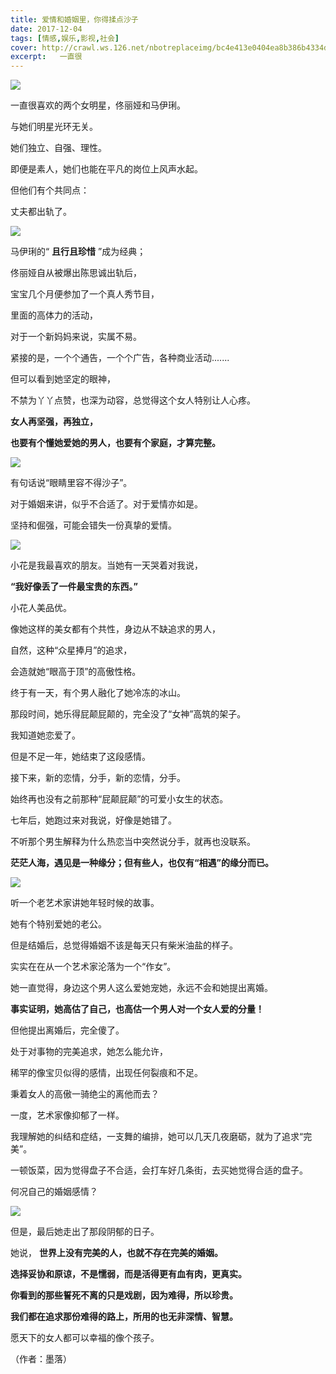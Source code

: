 ```yaml
---
title: 爱情和婚姻里，你得揉点沙子
date: 2017-12-04
tags: [情感,娱乐,影视,社会]
cover: http://crawl.ws.126.net/nbotreplaceimg/bc4e413e0404ea8b386b4334d5ba150d/cf7734caa116fbc0411999b08b157b62.jpg
excerpt:   一直很
---
```

![](http://crawl.ws.126.net/nbotreplaceimg/bc4e413e0404ea8b386b4334d5ba150d/cf7734caa116fbc0411999b08b157b62.jpg)  

一直很喜欢的两个女明星，佟丽娅和马伊琍。  

与她们明星光环无关。

她们独立、自强、理性。

即便是素人，她们也能在平凡的岗位上风声水起。

但他们有个共同点：

丈夫都出轨了。

![](http://crawl.ws.126.net/nbotreplaceimg/49dc115816087eac67b3eab55e507b87/1824e9fd23e85899a4bd9f79342865c5.jpg)  

马伊琍的“ **且行且珍惜** ”成为经典；  

佟丽娅自从被爆出陈思诚出轨后，

宝宝几个月便参加了一个真人秀节目，

里面的高体力的活动，

对于一个新妈妈来说，实属不易。

紧接的是，一个个通告，一个个广告，各种商业活动.......

但可以看到她坚定的眼神，

不禁为丫丫点赞，也深为动容，总觉得这个女人特别让人心疼。

**女人再坚强，再独立，**

**也要有个懂她爱她的男人，也要有个家庭，才算完整。**

![](http://crawl.ws.126.net/nbotreplaceimg/49dc115816087eac67b3eab55e507b87/28b9c00bd6cb3e86daed2457e357bf49.jpg)  

有句话说“眼睛里容不得沙子”。  

对于婚姻来讲，似乎不合适了。对于爱情亦如是。

坚持和倔强，可能会错失一份真挚的爱情。

![](http://crawl.ws.126.net/nbotreplaceimg/d750efec789e0ae40cef6e34bd6e8997/8b31871cba6ef91b38fba23ffe3064e0.jpg)  

小花是我最喜欢的朋友。当她有一天哭着对我说，  

**“我好像丢了一件最宝贵的东西。”**

小花人美品优。

像她这样的美女都有个共性，身边从不缺追求的男人，

自然，这种“众星捧月”的追求，

会造就她“眼高于顶”的高傲性格。

终于有一天，有个男人融化了她冷冻的冰山。

那段时间，她乐得屁颠屁颠的，完全没了“女神”高筑的架子。

我知道她恋爱了。

但是不足一年，她结束了这段感情。

接下来，新的恋情，分手，新的恋情，分手。

始终再也没有之前那种“屁颠屁颠”的可爱小女生的状态。

七年后，她跑过来对我说，好像是她错了。

不听那个男生解释为什么热恋当中突然说分手，就再也没联系。

**茫茫人海，遇见是一种缘分；但有些人，也仅有“相遇”的缘分而已。**

![](http://crawl.ws.126.net/nbotreplaceimg/bc4e413e0404ea8b386b4334d5ba150d/d060016185446306cf98d6460206f08c.jpg)  

听一个老艺术家讲她年轻时候的故事。  

她有个特别爱她的老公。

但是结婚后，总觉得婚姻不该是每天只有柴米油盐的样子。

实实在在从一个艺术家沦落为一个“作女”。

她一直觉得，身边这个男人这么爱她宠她，永远不会和她提出离婚。

**事实证明，她高估了自己，也高估一个男人对一个女人爱的分量！**

但他提出离婚后，完全傻了。

处于对事物的完美追求，她怎么能允许，

稀罕的像宝贝似得的感情，出现任何裂痕和不足。

秉着女人的高傲一骑绝尘的离他而去？

一度，艺术家像抑郁了一样。

我理解她的纠结和症结，一支舞的编排，她可以几天几夜磨砺，就为了追求“完美”。

一顿饭菜，因为觉得盘子不合适，会打车好几条街，去买她觉得合适的盘子。

何况自己的婚姻感情？

![](http://crawl.ws.126.net/nbotreplaceimg/bc4e413e0404ea8b386b4334d5ba150d/79f03e83353517deebc2b9d24a5675d9.jpg)  

但是，最后她走出了那段阴郁的日子。  

她说， **世界上没有完美的人，也就不存在完美的婚姻。**

**选择妥协和原谅，不是懦弱，而是活得更有血有肉，更真实。**

**你看到的那些誓死不离的只是戏剧，因为难得，所以珍贵。**

**我们都在追求那份难得的路上，所用的也无非深情、智慧。**

愿天下的女人都可以幸福的像个孩子。

（作者：墨落）

